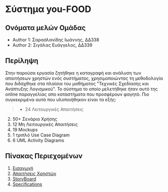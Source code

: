 # Σύστημα you-FOOD

## Ονόματα μελών Ομάδας

- Author 1: Σαρασλανίδης Ιωάννης, ΔΔ338
- Author 2: Σιγάλας Ευάγγελος, ΔΔ339

## Περίληψη

Στην παρούσα εργασία ζητήθηκε η καταγραφή και ανάλυση των απαιτήσεων χρηστών ενός συστήματος, χρησιμοποιώντας τη μεθοδολογία που διδάχθηκε στα πλαίσια του μαθήματος "Τεχνικές Σχεδίασης και Ανάπτυξης Λογισμικού". Το σύστημα το οποίο μελετήθηκε ήταν αυτό της online παραγγελίας απο καταστήματα που προσφέρουν φαγητό. Πιο συγκεκριμένα αυτά που υλοποιήθηκαν είναι τα εξής:
>- 24 Λειτουργικές Απαιτήσεις
2. 50+ Σενάρια Χρήσης
3. 12 Μη Λειτουργικές Απαιτήσεις
4. 19 Mockups
5. 1 τριπλό Use Case Diagram
6. 6 UML Activity Diagrams

## Πίνακας Περιεχομένων

1. [Εισαγωγή](https://github.com/esigalas/soft-eng-assignment/blob/master/documentation/intro.md)
2. [Απαιτήσεις Χρηστών](https://github.com/esigalas/soft-eng-assignment/blob/master/documentation/requirements.md)
3. [StoryBoard](https://github.com/esigalas/soft-eng-assignment/blob/master/documentation/storyboard.md)
4. [Specifications](https://github.com/esigalas/soft-eng-assignment/tree/master/specifications)